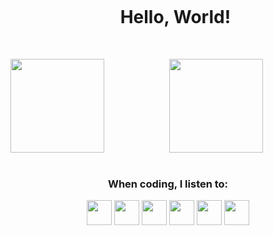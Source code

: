 <div id="user-content-toc">
  <ul align="center">
    <summary><h1 style="display: inline-block">Hello, World!</h1></summary>
 
</div>
<div align="center">
 <div style="display: inline_block"> <br>
  <a href="https://github.com/Samara-Padrao">
  <img align="left" height="150em" src="https://github-readme-stats.vercel.app/api?username=Samara-Padrao&show_icons=true&theme=radical&include_all_commits=true&count_private=true"/>
  <img height="150em" src="https://github-readme-stats.vercel.app/api/top-langs/?username=Samara-Padrao&layout=compact&langs_count=7&theme=radical"/>
</div>
   <br></a>
<div align="center">
 <div style="display: inline_block"> 
       
 <h3 align="center" class="heading-element" dir="auto">When coding, I listen to:</h3>
  <img height="40" width="auto" src="https://m.media-amazon.com/images/I/61+Ts42XP4L._UF1000,1000_QL80_.jpg"/>
  <img height="40" width="auto" src="https://www.spirit-of-metal.com/les%20goupes/T/The%20Plot%20In%20You/First%20Born/First%20Born_4629.jpg"/>
  <img height="40" width="auto" src="https://i.pinimg.com/474x/2c/85/cd/2c85cd4605186689cd9087b1f195ff1e.jpg"/>
  <img height="40" width="auto" src="https://whiplash.net/imagens_promo_22/kiss_2023.jpg?nocache"/>
  <img height="40" width="auto" src="https://encrypted-tbn0.gstatic.com/images?q=tbn:ANd9GcS0SvdaqlhKfXIytO9D7VJGX5NThjOXy-YTFA&usqp=CAU"/>
  <img height="40" width="auto" src="https://i1.sndcdn.com/artworks-u5So0QqvWC5Tgmjh-Ivd6Uw-t500x500.jpg"/>
</div>        
